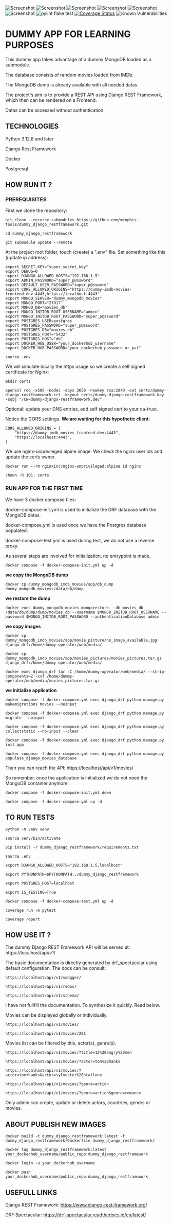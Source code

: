 ![Screenshot](https://img.shields.io/badge/python-v3.12.8-blue?logo=python&logoColor=yellow)
![Screenshot](https://img.shields.io/badge/djangorestframework-v3.15.2-blue?logo=django&logoColor=yellow)
![Screenshot](https://img.shields.io/badge/gunicorn-v22.0-blue?logo=gunicorn&logoColor=yellow)
![Screenshot](https://img.shields.io/badge/postgresql-v15-blue?logo=postgresql&logoColor=yellow)
![Screenshot](https://img.shields.io/badge/docker--blue?logo=docker&logoColor=yellow)
![Screenshot](https://img.shields.io/badge/coveralls--blue?logo=coveralls&logoColor=yellow)
![pylint flake test](https://github.com/memphis-tools/dummy_django_restframework/actions/workflows/lint-flake-test.yml/badge.svg)
[![Coverage Status](https://coveralls.io/repos/github/memphis-tools/dummy_django_restframework/badge.svg?branch=main)](https://coveralls.io/github/memphis-tools/dummy_django_restframework?branch=main)
![Known Vulnerabilities](https://snyk.io/test/github/memphis-tools/dummy_django_restframework/badge.svg)

# DUMMY APP FOR LEARNING PURPOSES

This dummy app takes advantage of a dummy MongoDB loaded as a submodule.

The database consists of random movies loaded from IMDb.

The MongoDB dump is already available with all needed datas.

The project's aim is to provide a REST API using Django REST Framework, which then can be rendered on a Frontend.

Datas can be accessed without authentication.

## TECHNOLOGIES
Python 3.12.8 and later

Django Rest Framework

Docker

Postgresql

## HOW RUN IT ?

### PREREQUISITES
First we clone the repository:

    git clone --recurse-submodules https://github.com/memphis-tools/dummy_django_restframework.git

    cd dummy_django_restframework

    git submodule update --remote

At the project root folder, touch (create) a ".env" file. Set something like this (update ip address):

    export SECRET_KEY="super_secret_key"
    export DEBUG=0
    export DJANGO_ALLOWED_HOSTS="192.168.1.5"
    export ADMIN_PASSWORD="super_p@ssword"
    export DEFAULT_USER_PASSWORD="super_p@ssword"
    export CORS_ALLOWED_ORIGINS="https://dummy-imdb-movies-frontend.dev:4443,https://localhost:4443"
    export MONGO_SERVER="dummy_mongodb_movies"
    export MONGO_PORT="27017"
    export MONGO_DB="movies_db"
    export MONGO_INITDB_ROOT_USERNAME="admin"
    export MONGO_INITDB_ROOT_PASSWORD="super_p@ssword"
    export POSTGRES_USER=postgres
    export POSTGRES_PASSWORD="super_p@ssword"
    export POSTGRES_DB="movies_db"
    export POSTGRES_PORT="5432"
    export POSTGRES_HOST="db"
    export DOCKER_HUB_USER="your_dockerhub_username"
    export DOCKER_HUB_PASSWORD="your_dockerhub_password_or_pat"

    source .env

We will simulate locally the https usage so we create a self signed certificate for Nginx:

    mkdir certs

    openssl req -x509 -nodes -days 3650 -newkey rsa:2049 -out certs/dummy-django-restframework.crt -keyout certs/dummy-django-restframework.key -subj "/CN=dummy-django-restframework.dev"

Optional: update your DNS entries, add self signed cert to your ca-trust.

Notice the CORS settings. **We are waiting for this hypothetic client**:

    CORS_ALLOWED_ORIGINS = [
        "https://dummy_imdb_movies_frontend.dev:4443",
        "https://localhost:4443",
    ]

We use nginx-unprivileged:alpine image. We check the nginx user ids and update the certs owner.

    docker run --rm nginxinc/nginx-unprivileged:alpine id nginx

    chown -R 101: certs

### RUN APP FOR THE FIRST TIME
We have 3 docker compose files:

  docker-compose-init.yml is used to initialize the DRF database with the MongoDB datas.

  docker-compose.yml is used once we have the Postgres database populated.

  docker-compose-test.yml is used during test, we do not use a reverse proxy.

As several steps are involved for initialization, no entrypoint is made.

    docker compose -f docker-compose-init.yml up -d

**we copy the MongoDB dump**

    docker cp dummy_mongodb_imdb_movies/app/db_dump dummy_mongodb_movies:/data/db/dump

**we restore the dump**

    docker exec dummy_mongodb_movies mongorestore --db movies_db /data/db/dump/dump/movies_db --username $MONGO_INITDB_ROOT_USERNAME --password $MONGO_INITDB_ROOT_PASSWORD --authenticationDatabase admin

**we copy images**

    docker cp dummy_mongodb_imdb_movies/app/movie_picture/no_image_available.jpg django_drf:/home/dummy-operator/web/media/

    docker cp dummy_mongodb_imdb_movies/app/movies_pictures/movies_pictures.tar.gz django_drf:/home/dummy-operator/web/media/

    docker exec django_drf tar -C /home/dummy-operator/web/media/ --strip-components=2 -xvf /home/dummy-operator/web/media/movies_pictures.tar.gz

**we initialize application**

    docker compose -f docker-compose.yml exec django_drf python manage.py makemigrations movies --noinput

    docker compose -f docker-compose.yml exec django_drf python manage.py migrate --noinput

    docker compose -f docker-compose.yml exec django_drf python manage.py collectstatic --no-input --clear

    docker compose -f docker-compose.yml exec django_drf python manage.py init_app

    docker compose -f docker-compose.yml exec django_drf python manage.py populate_django_movies_database

Then you can reach the API: https://localhost/api/v1/movies/

So remember, once the application is initialized we do not need the MongoDB container anymore:

    docker compose -f docker-compose-init.yml down

    docker compose -f docker-compose.yml up -d

## TO RUN TESTS

    python -m venv venv

    source venv/bin/activate

    pip install -r dummy_django_restframework/requirements.txt

    source .env

    export DJANGO_ALLOWED_HOSTS="192.168.1.5,localhost"

    export PYTHONPATH=$PYTHONPATH:./dummy_django_restframework

    export POSTGRES_HOST=localhost

    export IS_TESTING=True

    docker compose -f docker-compose-test.yml up -d

    coverage run -m pytest

    coverage report

## HOW USE IT ?

The dummy Django REST Framework API will be served at: https://localhost/api/v1/

The basic documentation is directly generated by drf_spectacular using default configuration. The docs can be consult:

    https://localhost/api/v1/swagger/

    https://localhost/api/v1/redoc/

    https://localhost/api/v1/schema/

I have not fullfill the documentation. To synthesize it quickly. Read below.

  Movies can be displayed globally or individually.

    https://localhost/api/v1/movies/

    https://localhost/api/v1/movies/281

  Movies list can be filtered by title, actor(s), genre(s).

    https://localhost/api/v1/movies/?title=12%20angry%20men

    https://localhost/api/v1/movies/?actor=tom%20hanks

    https://localhost/api/v1/movies/?actor=tom+hanks&actor=sylvester%20stallone

    https://localhost/api/v1/movies/?genre=action

    https://localhost/api/v1/movies/?genre=action&genre=romance

Only admin can create, update or delete actors, countries, genres or movies.

## ABOUT PUBLISH NEW IMAGES

    docker build -t dummy_django_restframework:latest -f dummy_django_restframework/Dockerfile dummy_django_restframework/

    docker tag dummy_django_restframework:latest your_dockerhub_username/public_repo:dummy_django_restframework

    docker login -u your_dockerhub_username

    docker push your_dockerhub_username/public_repo:dummy_django_restframework

## USEFULL LINKS

Django REST Framework: https://www.django-rest-framework.org/

DRF Spectacular: https://drf-spectacular.readthedocs.io/en/latest/
